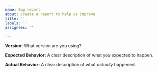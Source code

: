 ```yaml
---
name: Bug report
about: Create a report to help us improve
title: ''
labels: ''
assignees: ''

---
```


**Version:**
What version are you using?

**Expected Behavior:**
A clear description of what you expected to happen.

**Actual Behavior:**
A clear description of what _actually_ happened.
